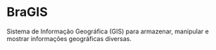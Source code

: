 # BraGIS
Sistema de Informação Geográfica (GIS) para armazenar, manipular e mostrar informações geográficas diversas.
